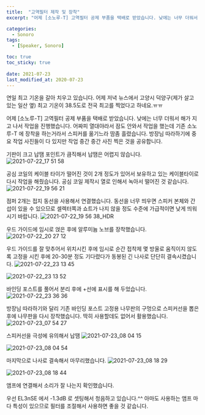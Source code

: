```yaml
---
title:  "고역필터 제작 및 장착"
excerpt: "어제 [소노루-T] 고역필터 공제 부품을 택배로 받았습니다. 낮에는 너무 더워서 해가 지고 나서 작업을 진행했습니다. 어짜피 열대야라서 잠도 안와서 작업을 했는데 기존 소노루-T 에 장착을 하는거라서 스피커를 옮기느라 땀좀 흘렸습니다."

categories:
  - Sonoro
tags:
  - [Speaker, Sonoro]

toc: true
toc_sticky: true
 
date: 2021-07-23
last_modified_at: 2020-07-23
---
```

연일 최고 기온을 갈아 치우고 있습니다. 어제 저녁 뉴스에서 고양시 덕양구(제가 살고 있는 일산 옆)  최고 기온이 38.5도로 전국 최고를 찍었다고 하네요.ㅠㅠ

어제 [소노루-T] 고역필터 공제 부품을 택배로 받았습니다. 낮에는 너무 더워서 해가 지고 나서 작업을 진행했습니다. 어짜피 열대야라서 잠도 안와서 작업을 했는데 기존 소노루-T 에 장착을 하는거라서 스피커를 옮기느라 땀좀 흘렸습니다. 방장님 따라하기에 중요 작업 사진들이 다 있지만 작업 중간 중간 사진 찍은 것을 공유합니다.

기판이 크고 납땜 포인트가 큼직해서 납땜은 어렵지 않습니다.
![2021-07-22_17 51 58](https://user-images.githubusercontent.com/94424445/146011947-0c6f7bcd-fd9d-45df-816b-d014fee32969.jpg)

공심 코일의 케이블 타이가 떨어진 것이 2개 정도가 있어서 보유하고 있는 케이블타이로 다시 작업을 해줬습니다. 공심 코일 제작시 열로 인해서 녹아서 떨어진 것 같습니다.
![2021-07-22_19 56 21](https://user-images.githubusercontent.com/94424445/146011959-2125951a-65df-477e-9d63-fba6b4f1c598.jpg)

점퍼 2개는 접지 동선을 사용해서 연결했습니다. 동선을 너무 띄우면 스피커 본체와 간섭이 있을 수 있으므로 셀렉터쪽과 쇼트가 나지 않을 정도 수준에 가급적이면 낮게 띄워시기 바랍니다.
![2021-07-22_19 56 38_HDR](https://user-images.githubusercontent.com/94424445/146011977-8fd2eca8-57ae-431a-a564-11034f8f84e2.jpg)

우드 가이드에 임시로 얹은 후에 알루미늄 노브를 장착했습니다.
![2021-07-22_20 27 12](https://user-images.githubusercontent.com/94424445/146011997-6e3fee3e-09db-49ce-973b-304079d8073b.jpg)

우드 가이드를 잘 맞추어서 위치시킨 후에 임시로 순간 접착제 몇 방울로 움직이지 않도록 고정을 시킨 후에 20-30분 정도 기다렸다가 동봉된 긴 나사로 단단히 결속시켰습니다.
![2021-07-22_23 13 45](https://user-images.githubusercontent.com/94424445/146012029-cb8e0103-4fb3-4ec1-a4af-3bb8a97ae121.jpg)

![2021-07-22_23 13 52](https://user-images.githubusercontent.com/94424445/146012040-a3f32fd1-69a8-42d2-a415-ac9a30f78c54.jpg)

바인딩 포스트를 풀어서 분리 후에 +선에 표시를 해 두었습니다.
![2021-07-22_23 36 36](https://user-images.githubusercontent.com/94424445/146012064-593cdb7b-8a06-4073-91a0-ebea82d8a7d6.jpg)

방장님 따라하기와 달리 기존 바인딩 포스트 고정용 나무판의 구멍으로 스피커선을 뽑은 후에 나무판을 다시 장착했습니다. 딱히 사용할데도 없어서 활용했습니다.
![2021-07-23_07 54 27](https://user-images.githubusercontent.com/94424445/146012085-d8706b01-f397-4fc6-8f4a-d1b9304e9b04.jpg)

스피커선을 극성에 유의해서 납땜
![2021-07-23_08 04 15](https://user-images.githubusercontent.com/94424445/146012102-92a03b60-9388-4555-a3cb-aada7976d9e2.jpg)

![2021-07-23_08 04 54](https://user-images.githubusercontent.com/94424445/146012119-f5073e4d-90f4-4568-a341-ed265a671a58.jpg)

마지막으로 나사로 결속해서 마무리했습니다.
![2021-07-23_08 18 29](https://user-images.githubusercontent.com/94424445/146012135-aa86178d-79ff-45f2-9a3d-2e29aa881013.jpg)

![2021-07-23_08 18 44](https://user-images.githubusercontent.com/94424445/146012674-27d0075c-0ca4-4a3b-8802-e7b9df68f42e.jpg)

앰프에 연결해서 소리가 잘 나는지 확인했습니다. 

우선 EL3nSE 에서 -1.3dB 로 셋팅해서 청음하고 있습니다.^^ 아마도 사용하는 앰프 마다 특성이 있으므로 필터를 조절해서 사용하면 좋을 것 같습니다.





